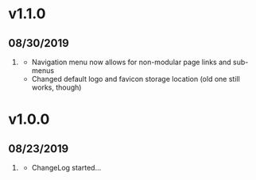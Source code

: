 # v1.1.0
##  08/30/2019

1. [](#improved)
    * Navigation menu now allows for non-modular page links and sub-menus
    * Changed default logo and favicon storage location (old one still works, though)

# v1.0.0
##  08/23/2019

1. [](#new)
    * ChangeLog started...
